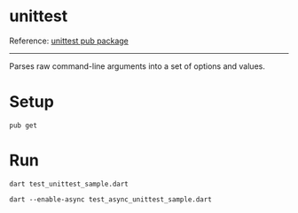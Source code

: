 # unittest

Reference: [unittest pub package](https://pub.dartlang.org/packages/unittest)

---

Parses raw command-line arguments into a set of options and values.

# Setup

```
pub get
```

# Run

```
dart test_unittest_sample.dart
```

```
dart --enable-async test_async_unittest_sample.dart
```